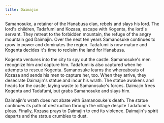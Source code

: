 ```yaml
---
title: Daimajin
---
```


Samanosuke, a retainer of the Hanabusa clan, rebels and slays his lord. The
lord's children, Tadafumi and Kozasa, escape with Kogenta, the lord's servant.
They retreat to the forbidden mountain, the refuge of the angry mountain god
Daimajin. Over the next ten years Samanosuke continues to grow in power and
dominates the region. Tadafumi is now mature and Kogenta decides it's time to
reclaim the land for Hanabusa.

Kogenta ventures into the city to spy out the castle. Samanosuke's men recognize
him and capture him. Tadafumi is also captured when he attempts to rescue
Kogenta. Samanosuke learns the whereabouts of Kozasa and sends his men to
capture her, too. When they arrive, they desecrate Daimajin's statue and incur
his wrath. The statue awakens and heads for the castle, laying waste to
Samanosuke's forces. Daimajin frees Kogenta and Tadafumi, but grabs Samanosuke
and slays him.

Daimajin's wrath does not abate with Samanosuke's death. The statue continues
its path of destruction through the village despite Tadafumi's pleas. Finally,
Kozasa prays to Daimajin to end its violence. Daimajin's spirit departs and the
statue crumbles to dust.
